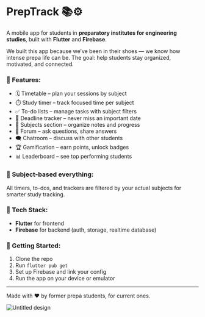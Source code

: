 # PrepTrack 📚⚙️

A mobile app for students in **preparatory institutes for engineering studies**, built with **Flutter** and **Firebase**.

We built this app because we’ve been in their shoes — we know how intense prepa life can be. The goal: help students stay organized, motivated, and connected.

### 📱 Features:
- 🗓️ Timetable – plan your sessions by subject
- ⏱️ Study timer – track focused time per subject
- ✅ To-do lists – manage tasks with subject filters
- 📌 Deadline tracker – never miss an important date
- 📘 Subjects section – organize notes and progress
- 💬 Forum – ask questions, share answers
- 🗨️ Chatroom – discuss with other students
- 🏆 Gamification – earn points, unlock badges
- 📊 Leaderboard – see top performing students

### 🎯 Subject-based everything:
All timers, to-dos, and trackers are filtered by your actual subjects for smarter study tracking.

### 🔧 Tech Stack:
- **Flutter** for frontend
- **Firebase** for backend (auth, storage, realtime database)

### 🚀 Getting Started:
1. Clone the repo
2. Run `flutter pub get`
3. Set up Firebase and link your config
4. Run the app on your device or emulator

---

Made with ❤️ by former prepa students, for current ones.

![Untitled design](https://github.com/user-attachments/assets/c0a0fecb-0343-4186-89ad-6d1860d5d0e0)


